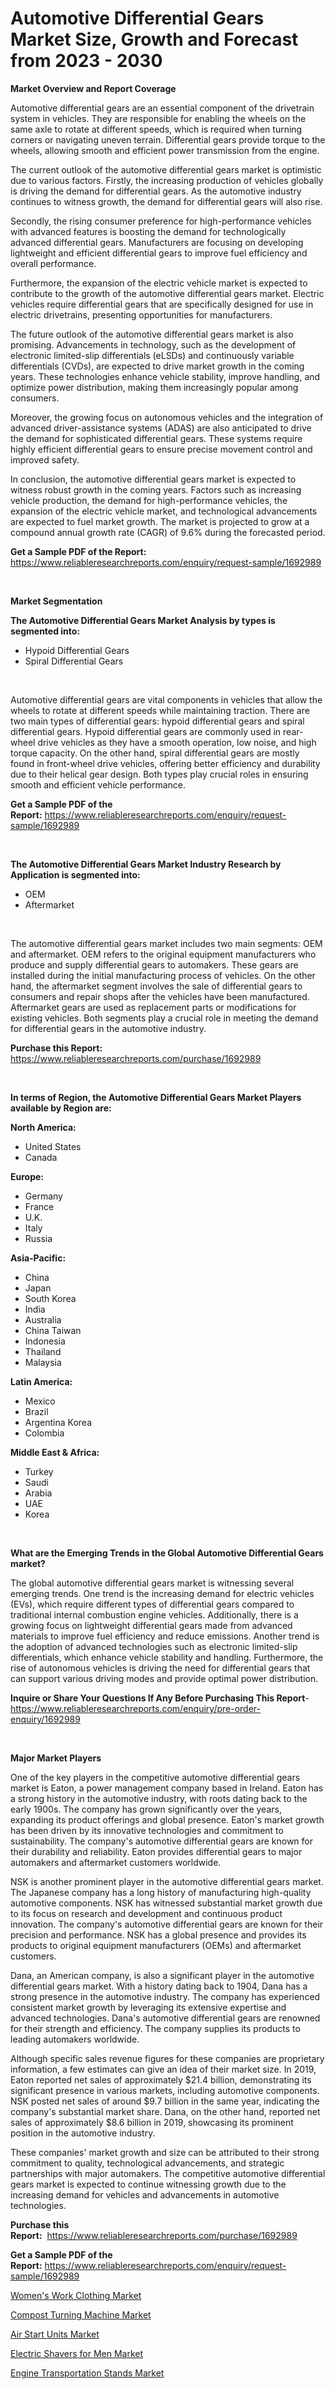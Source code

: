 <p><h1>Automotive Differential Gears Market Size, Growth and Forecast from 2023 - 2030</h1></p><p><strong>Market Overview and Report Coverage</strong></p>
<p><p>Automotive differential gears are an essential component of the drivetrain system in vehicles. They are responsible for enabling the wheels on the same axle to rotate at different speeds, which is required when turning corners or navigating uneven terrain. Differential gears provide torque to the wheels, allowing smooth and efficient power transmission from the engine.</p><p>The current outlook of the automotive differential gears market is optimistic due to various factors. Firstly, the increasing production of vehicles globally is driving the demand for differential gears. As the automotive industry continues to witness growth, the demand for differential gears will also rise.</p><p>Secondly, the rising consumer preference for high-performance vehicles with advanced features is boosting the demand for technologically advanced differential gears. Manufacturers are focusing on developing lightweight and efficient differential gears to improve fuel efficiency and overall performance.</p><p>Furthermore, the expansion of the electric vehicle market is expected to contribute to the growth of the automotive differential gears market. Electric vehicles require differential gears that are specifically designed for use in electric drivetrains, presenting opportunities for manufacturers.</p><p>The future outlook of the automotive differential gears market is also promising. Advancements in technology, such as the development of electronic limited-slip differentials (eLSDs) and continuously variable differentials (CVDs), are expected to drive market growth in the coming years. These technologies enhance vehicle stability, improve handling, and optimize power distribution, making them increasingly popular among consumers.</p><p>Moreover, the growing focus on autonomous vehicles and the integration of advanced driver-assistance systems (ADAS) are also anticipated to drive the demand for sophisticated differential gears. These systems require highly efficient differential gears to ensure precise movement control and improved safety.</p><p>In conclusion, the automotive differential gears market is expected to witness robust growth in the coming years. Factors such as increasing vehicle production, the demand for high-performance vehicles, the expansion of the electric vehicle market, and technological advancements are expected to fuel market growth. The market is projected to grow at a compound annual growth rate (CAGR) of 9.6% during the forecasted period.</p></p>
<p><strong>Get a Sample PDF of the Report:</strong> <a href="https://www.reliableresearchreports.com/enquiry/request-sample/1692989">https://www.reliableresearchreports.com/enquiry/request-sample/1692989</a></p>
<p>&nbsp;</p>
<p><strong>Market Segmentation</strong></p>
<p><strong>The Automotive Differential Gears Market Analysis by types is segmented into:</strong></p>
<p><ul><li>Hypoid Differential Gears</li><li>Spiral Differential Gears</li></ul></p>
<p>&nbsp;</p>
<p><p>Automotive differential gears are vital components in vehicles that allow the wheels to rotate at different speeds while maintaining traction. There are two main types of differential gears: hypoid differential gears and spiral differential gears. Hypoid differential gears are commonly used in rear-wheel drive vehicles as they have a smooth operation, low noise, and high torque capacity. On the other hand, spiral differential gears are mostly found in front-wheel drive vehicles, offering better efficiency and durability due to their helical gear design. Both types play crucial roles in ensuring smooth and efficient vehicle performance.</p></p>
<p><strong>Get a Sample PDF of the Report:</strong>&nbsp;<a href="https://www.reliableresearchreports.com/enquiry/request-sample/1692989">https://www.reliableresearchreports.com/enquiry/request-sample/1692989</a></p>
<p>&nbsp;</p>
<p><strong>The Automotive Differential Gears Market Industry Research by Application is segmented into:</strong></p>
<p><ul><li>OEM</li><li>Aftermarket</li></ul></p>
<p>&nbsp;</p>
<p><p>The automotive differential gears market includes two main segments: OEM and aftermarket. OEM refers to the original equipment manufacturers who produce and supply differential gears to automakers. These gears are installed during the initial manufacturing process of vehicles. On the other hand, the aftermarket segment involves the sale of differential gears to consumers and repair shops after the vehicles have been manufactured. Aftermarket gears are used as replacement parts or modifications for existing vehicles. Both segments play a crucial role in meeting the demand for differential gears in the automotive industry.</p></p>
<p><strong>Purchase this Report:</strong>&nbsp; <a href="https://www.reliableresearchreports.com/purchase/1692989">https://www.reliableresearchreports.com/purchase/1692989</a></p>
<p>&nbsp;</p>
<p><strong>In terms of Region, the Automotive Differential Gears Market Players available by Region are:</strong></p>
<p>
    <p> <strong> North America: </strong>
        <ul>
            <li>United States</li>
            <li>Canada</li>
        </ul>
        </p> 
    <p> <strong> Europe: </strong>
        <ul>
            <li>Germany</li>
            <li>France</li>
            <li>U.K.</li>
            <li>Italy</li>
            <li>Russia</li>
        </ul>
        </p> 
    <p> <strong> Asia-Pacific: </strong>
        <ul>
            <li>China</li>
            <li>Japan</li>
            <li>South Korea</li>
            <li>India</li>
            <li>Australia</li>
            <li>China Taiwan</li>
            <li>Indonesia</li>
            <li>Thailand</li>
            <li>Malaysia</li>
        </ul>
        </p> 
    <p> <strong> Latin America: </strong>
        <ul>
            <li>Mexico</li>
            <li>Brazil</li>
            <li>Argentina Korea</li>
            <li>Colombia</li>
        </ul>
        </p> 
    <p> <strong> Middle East & Africa: </strong>
        <ul>
            <li>Turkey</li>
            <li>Saudi</li>
            <li>Arabia</li>
            <li>UAE</li>
            <li>Korea</li>
        </ul>
    </p>
    </p>
<p>&nbsp;</p>
<p><strong>What are the Emerging Trends in the Global Automotive Differential Gears market?</strong></p>
<p><p>The global automotive differential gears market is witnessing several emerging trends. One trend is the increasing demand for electric vehicles (EVs), which require different types of differential gears compared to traditional internal combustion engine vehicles. Additionally, there is a growing focus on lightweight differential gears made from advanced materials to improve fuel efficiency and reduce emissions. Another trend is the adoption of advanced technologies such as electronic limited-slip differentials, which enhance vehicle stability and handling. Furthermore, the rise of autonomous vehicles is driving the need for differential gears that can support various driving modes and provide optimal power distribution.</p></p>
<p><strong>Inquire or Share Your Questions If Any Before Purchasing This Report</strong>- <a href="https://www.reliableresearchreports.com/enquiry/pre-order-enquiry/1692989">https://www.reliableresearchreports.com/enquiry/pre-order-enquiry/1692989</a></p>
<p>&nbsp;</p>
<p><strong>Major Market Players</strong></p>
<p><p>One of the key players in the competitive automotive differential gears market is Eaton, a power management company based in Ireland. Eaton has a strong history in the automotive industry, with roots dating back to the early 1900s. The company has grown significantly over the years, expanding its product offerings and global presence. Eaton's market growth has been driven by its innovative technologies and commitment to sustainability. The company's automotive differential gears are known for their durability and reliability. Eaton provides differential gears to major automakers and aftermarket customers worldwide.</p><p>NSK is another prominent player in the automotive differential gears market. The Japanese company has a long history of manufacturing high-quality automotive components. NSK has witnessed substantial market growth due to its focus on research and development and continuous product innovation. The company's automotive differential gears are known for their precision and performance. NSK has a global presence and provides its products to original equipment manufacturers (OEMs) and aftermarket customers.</p><p>Dana, an American company, is also a significant player in the automotive differential gears market. With a history dating back to 1904, Dana has a strong presence in the automotive industry. The company has experienced consistent market growth by leveraging its extensive expertise and advanced technologies. Dana's automotive differential gears are renowned for their strength and efficiency. The company supplies its products to leading automakers worldwide.</p><p>Although specific sales revenue figures for these companies are proprietary information, a few estimates can give an idea of their market size. In 2019, Eaton reported net sales of approximately $21.4 billion, demonstrating its significant presence in various markets, including automotive components. NSK posted net sales of around $9.7 billion in the same year, indicating the company's substantial market share. Dana, on the other hand, reported net sales of approximately $8.6 billion in 2019, showcasing its prominent position in the automotive industry.</p><p>These companies' market growth and size can be attributed to their strong commitment to quality, technological advancements, and strategic partnerships with major automakers. The competitive automotive differential gears market is expected to continue witnessing growth due to the increasing demand for vehicles and advancements in automotive technologies.</p></p>
<p><strong>Purchase this Report:</strong>&nbsp;&nbsp;<a href="https://www.reliableresearchreports.com/purchase/1692989">https://www.reliableresearchreports.com/purchase/1692989</a></p>
<p></p>
<p><strong>Get a Sample PDF of the Report:</strong>&nbsp;<a href="https://www.reliableresearchreports.com/enquiry/request-sample/1692989">https://www.reliableresearchreports.com/enquiry/request-sample/1692989</a></p>
<p><p><a href="https://medium.com/@blockchainbaron55/womens-work-clothing-market-competitive-analysis-market-trends-and-forecast-to-2030-8ea5c3480649">Women's Work Clothing Market</a></p><p><a href="https://www.linkedin.com/pulse/compost-turning-machine-market-size-share-global-analysis-ivw5e/">Compost Turning Machine Market</a></p><p><a href="https://www.linkedin.com/pulse/decoding-air-start-units-market-deep-dive-latest-trends-cpode/">Air Start Units Market</a></p><p><a href="https://medium.com/@altcoinartist/electric-shavers-for-men-market-share-evolution-and-market-growth-trends-2023-2030-dec0ab3a43f2">Electric Shavers for Men Market</a></p><p><a href="https://www.linkedin.com/pulse/engine-transportation-stands-market-size-2023-2030-global-rtl8e/">Engine Transportation Stands Market</a></p></p>